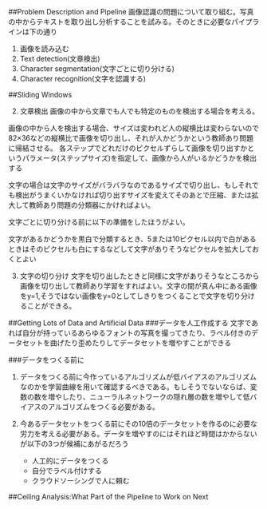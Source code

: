 ##Problem Description and Pipeline
画像認識の問題について取り組む。写真の中からテキストを取り出し分析することを試みる。そのときに必要なパイプラインは下の通り

1. 画像を読み込む
2. Text detection(文章検出)
3. Character segmentation(文字ごとに切り分ける)
4. Character recognition(文字を認識する)

##Sliding Windows

2. 文章検出
画像の中から文章でも人でも特定のものを検出する場合を考える。

画像の中から人を検出する場合、サイズは変われど人の縦横比は変わらないので82×36などの縦横比で画像を切り出し、それが人かどうかという教師あり問題に帰結させる。
各ステップでどれだけのピクセルずらして画像を切り出すかというパラメータ(ステップサイズ)を指定して、画像から人がいるかどうかを検出する

文字の場合は文字のサイズがバラバラなのであるサイズで切り出し、もしそれでも検出がうまくいかなければ切り出すサイズを変えてそのあとで圧縮、または拡大して教師あり問題の分類器にかければよい。

文字ごとに切り分ける前に以下の準備をしたほうがよい。

文字があるかどうかを黒白で分類するとき、5または10ピクセル以内で白があるときはそのピクセルも白にするなどして文字がありそうなピクセルを拡大しておくとよい

3. 文字の切り分け
文字を切り出したときと同様に文字がありそうなところから画像を切り出して教師あり学習をすればよい。文字の間が真ん中にある画像をy=1,そうではない画像をy=0としてしきりをつくることで文字を切り分けることができる。

##Getting Lots of Data and Artificial Data
###データを人工作成する
文字であれば自分が持っているあらゆるフォントの写真を撮ってきたり、ラベル付きのデータセットを曲げたり歪めたりしてデータセットを増やすことができる

###データをつくる前に

1. データをつくる前に今作っているアルゴリズムが低バイアスのアルゴリズムなのかを学習曲線を用いて確認するべきである。もしそうでないならば、変数の数を増やしたり、ニューラルネットワークの隠れ層の数を増やして低バイアスのアルゴリズムをつくる必要がある。

2. 今あるデータセットをつくる前にその10倍のデータセットを作るのに必要な労力を考える必要がある。データを増やすのにはそれほど時間はかからないが以下の3つが候補にあがるだろう
	- 人工的にデータをつくる
	- 自分でラベル付けする
	- クラウドソーシングで人に頼む

##Ceiling Analysis:What Part of the Pipeline to Work on Next

